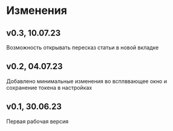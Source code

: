 # Изменения
## v0.3, 10.07.23
Возможность открывать пересказ статьи в новой вкладке
## v0.2, 04.07.23
Добавлено минимальные изменения во всплввающее окно и сохранение токена в настройках
## v0.1, 30.06.23
Первая рабочая версия
